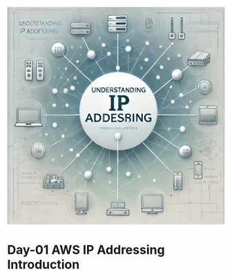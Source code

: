 <!DOCTYPE html>
<html lang="en">
<head>
    <meta charset="UTF-8">
    <meta name="viewport" content="width=device-width, initial-scale=1.0">
</head>
<body>
    <img src="https://github.com/AbhishekPattnayak23/Aws-Tasks/blob/main/Assets/Understanding_IP_Addressing.jpg"/>
    <h1>Day-01 AWS IP Addressing Introduction</h1>
</body>
</html>

